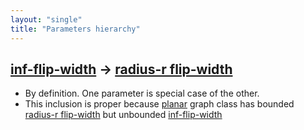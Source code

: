 ```yaml
---
layout: "single"
title: "Parameters hierarchy"
---
```

<!--this is a generated file-->

## [inf-flip-width](../gNhjIg) → [radius-r flip-width](../nMKJBg)
* By definition. One parameter is special case of the other.
* This inclusion is proper because [planar](#loZ5LD) graph class has bounded [radius-r flip-width](../nMKJBg) but unbounded [inf-flip-width](../gNhjIg)
